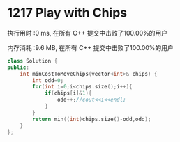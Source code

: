 # 1217 Play with Chips

执行用时 :0 ms, 在所有 C++ 提交中击败了100.00%的用户

内存消耗 :9.6 MB, 在所有 C++ 提交中击败了100.00%的用户

```c++
class Solution {
public:
    int minCostToMoveChips(vector<int>& chips) {
        int odd=0;
        for(int i=0;i<chips.size();i++){
            if(chips[i]&1){
                odd++;//cout<<i<<endl;
            }     
        }
        return min((int)chips.size()-odd,odd);
    }
};
```

